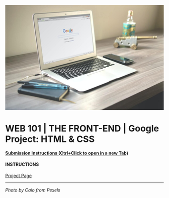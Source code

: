 ![](README.jpg)

# WEB 101 | THE FRONT-END | Google Project: HTML & CSS

[**Submission Instructions (Ctrl+Click to open in a new Tab)**](https://github.com/SocialHackersAcademy/FrontEndCourseExercises/#instructions)

#### INSTRUCTIONS


[Project Page](https://athena.socialhackersacademy.org/topic/project-html-css/)

---

_Photo by Caio from Pexels_